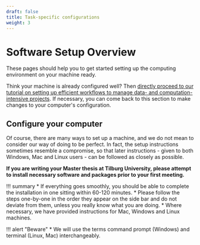 ```yaml
---
draft: false
title: Task-specific configurations
weight: 3
---
```


# Software Setup Overview

These pages should help you to get started setting up the computing environment on your machine ready.

Think your machine is already configured well? Then [directly proceed to our tutorial on setting up efficient workflows to manage data- and computation-intensive projects](../workflow/index.md). If necessary, you can come back to this section to make changes to your computer's configuration.

## Configure your computer
Of course, there are many ways to set up a machine, and we do not mean to consider our way of doing to be perfect. In fact, the setup instructions sometimes resemble a compromise, so that later instructions - given to both Windows, Mac and Linux users - can be followed as closely as possible.

**If you are writing your Master thesis at Tilburg University, please attempt to install necessary software and packages prior to your first meeting.**

!!! summary
    * If everything goes smoothly, you should be able to complete the installation in one sitting within 60-120 minutes.
    * Please follow the steps one-by-one in the order they appear on the side bar and do not deviate from them, unless you really know what you are doing.
    * Where necessary, we have provided instructions for Mac, Windows and Linux machines.

!!! alert "Beware"
    * We will use the terms command prompt (Windows) and terminal (Linux, Mac) interchangeably.

<!-- !!! tip "Installation Help" -->
<!--     Please try and install all the software before the course begins. -->
<!--     If you are struggling we are able to help - but we expect you have tried to work through the guide yourself. -->
<!--     Details of the Installation help session are found below: -->

<!--     * When: Friday, August 25th, 9.30am - 12.30am -->
<!--     * Where: SOF-E-09 -->

